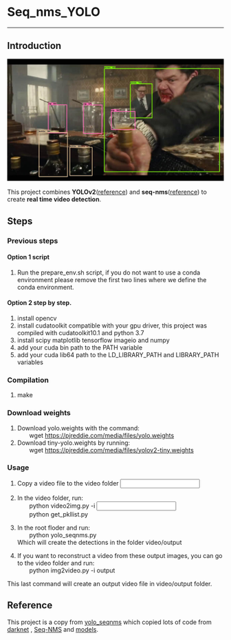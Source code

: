 # Seq_nms_YOLO

---

## Introduction

![](img/index.jpg) 

This project combines **YOLOv2**([reference](https://arxiv.org/abs/1506.02640)) and **seq-nms**([reference](https://arxiv.org/abs/1602.08465)) to create **real time video detection**.

## Steps
### Previous steps
#### Option 1 script
1. Run the prepare_env.sh script, if you do not want to use a conda environment please remove the first two lines where we define the conda environment. 

#### Option 2 step by step.
1. install opencv
1. install cudatoolkit compatible with your gpu driver, this project was compiled with cudatoolkit10.1 and python 3.7
1. install scipy matplotlib tensorflow imageio and numpy
1. add your cuda bin path to the PATH variable
1. add your cuda lib64 path to the  LD_LIBRARY_PATH and LIBRARY_PATH variables

### Compilation
1. make

### Download weights
1. Download yolo.weights with the command:<br/>
&nbsp;&nbsp;&nbsp;&nbsp;&nbsp;&nbsp;	wget https://pjreddie.com/media/files/yolo.weights
1. Download tiny-yolo.weights by running:<br/>
&nbsp;&nbsp;&nbsp;&nbsp;&nbsp;&nbsp;	wget https://pjreddie.com/media/files/yolov2-tiny.weights

### Usage
1. Copy a video file to the video folder <input><br/>
1. In the video folder, run: <br/>
&nbsp;&nbsp;&nbsp;&nbsp;&nbsp;&nbsp;	python video2img.py -i <input><br/>
&nbsp;&nbsp;&nbsp;&nbsp;&nbsp;&nbsp;	python get_pkllist.py<br/>
1. In the root floder and run:<br/>
&nbsp;&nbsp;&nbsp;&nbsp;&nbsp;&nbsp;	python yolo_seqnms.py<br/>
Which will create the detections in the folder video/output

1. If you want to reconstruct a video from these output images, you can go to the video folder and run: <br/>
&nbsp;&nbsp;&nbsp;&nbsp;&nbsp;&nbsp;	python img2video.py -i output<br/>

This last command will create an output video file in video/output folder.

## Reference
This project is a copy from [yolo_seqnms](https://github.com/melodiepupu/seq_nms_yolo) 
which copied lots of code from [darknet](https://github.com/pjreddie/darknet) , [Seq-NMS](https://github.com/lrghust/Seq-NMS) and  [models](https://github.com/tensorflow/models).

